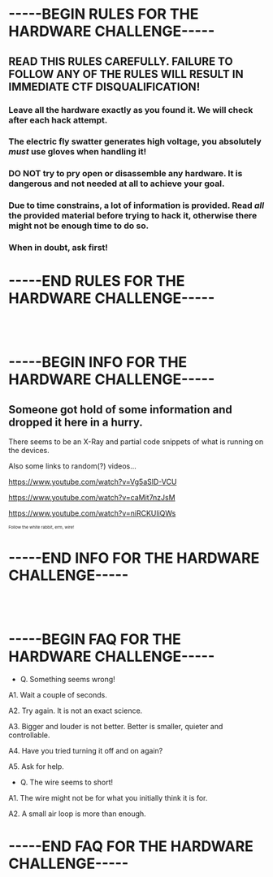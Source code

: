 # -----BEGIN RULES FOR THE HARDWARE CHALLENGE----- 
## READ THIS RULES CAREFULLY. FAILURE TO FOLLOW ANY OF THE RULES WILL RESULT IN IMMEDIATE CTF DISQUALIFICATION!

### Leave all the hardware **exactly** as you found it. We will check after each hack attempt.
### The electric fly swatter generates high voltage, you absolutely *must* use gloves when handling it!
### DO NOT try to pry open or disassemble any hardware. It is dangerous and not needed at all to achieve your goal.
### Due to time constrains, a lot of information is provided. Read *all* the provided material before trying to hack it, otherwise there might not be enough time to do so.
### When in doubt, ask first!

# -----END RULES FOR THE HARDWARE CHALLENGE----- 
<br><br>
# -----BEGIN INFO FOR THE HARDWARE CHALLENGE----- 
## Someone got hold of some information and dropped it here in a hurry. 

There seems to be an X-Ray and partial code snippets of what is running on the devices.

Also some links to random(?) videos...

https://www.youtube.com/watch?v=Vg5aSlD-VCU

https://www.youtube.com/watch?v=caMit7nzJsM

https://www.youtube.com/watch?v=niRCKUliQWs


<sub><sub><sub>Follow the white rabbit, erm, wire!</sub></sub></sub>
# -----END INFO FOR THE HARDWARE CHALLENGE----- 
<br><br>
# -----BEGIN FAQ FOR THE HARDWARE CHALLENGE-----
- Q. Something seems wrong!

A1. Wait a couple of seconds. 

A2. Try again. It is not an exact science.

A3. Bigger and louder is not better. Better is smaller, quieter and controllable.

A4. Have you tried turning it off and on again?

A5. Ask for help.


- Q. The wire seems to short!

A1. The wire might not be for what you initially think it is for.
 
A2. A small air loop is more than enough.

# -----END FAQ FOR THE HARDWARE CHALLENGE-----
